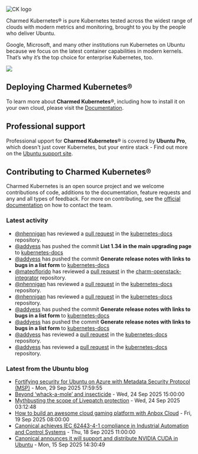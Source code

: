![CK logo](https://assets.ubuntu.com/v1/451d4cf4-Charmed+Kubernetes_RGB_onWhite_2022.svg)

Charmed Kubernetes® is pure Kubernetes tested across the widest range of clouds with modern metrics and monitoring, brought to you by the people who deliver Ubuntu.

Google, Microsoft, and many other institutions run Kubernetes on Ubuntu because we focus on the latest container capabilities in modern kernels. That’s why it’s the top choice for enterprise Kubernetes, too.

![](https://assets.ubuntu.com/v1/843c77b6-juju-at-a-glace.svg)

## Deploying Charmed Kubernetes®

To learn more about **Charmed Kubernetes**®, including how to install it on your own cloud, please visit the [Documentation][docs].

## Professional support

Professional upport for **Charmed Kubernetes**® is covered by **Ubuntu Pro**, which doesn't just cover Kubernetes, but your entire stack - Find out more on the [Ubuntu support site](https://ubuntu.com/support).

## Contributing to Charmed Kubernetes®

Charmed Kubernetes is an open source project and we welcome contributions of code, additions to the documentation, feature requests and any and all types of feedback. For more on contributing, see the [official documentation][get-in-touch] on how to contact the team.

<!-- LINKS -->
[docs]: https://ubuntu.com/kubernetes/docs
[get-in-touch]: https://ubuntu.com/kubernetes/docs/get-in-touch

### Latest activity

<!-- activity starts -->
 - [@nhennigan](https://github.com/nhennigan) has reviewed a [pull request](https://github.com/charmed-kubernetes/kubernetes-docs/pull/901) in the [kubernetes-docs](https://github.com/charmed-kubernetes/kubernetes-docs) repository.
 - [@addyess](https://github.com/addyess) has pushed the commit **List 1.34 in the main upgrading page** to [kubernetes-docs](https://github.com/charmed-kubernetes/kubernetes-docs)
 - [@addyess](https://github.com/addyess) has pushed the commit **Generate release notes with links to bugs in a list form** to [kubernetes-docs](https://github.com/charmed-kubernetes/kubernetes-docs)
 - [@mateoflorido](https://github.com/mateoflorido) has reviewed a [pull request](https://github.com/charmed-kubernetes/charm-openstack-integrator/pull/23) in the [charm-openstack-integrator](https://github.com/charmed-kubernetes/charm-openstack-integrator) repository.
 - [@nhennigan](https://github.com/nhennigan) has reviewed a [pull request](https://github.com/charmed-kubernetes/kubernetes-docs/pull/901) in the [kubernetes-docs](https://github.com/charmed-kubernetes/kubernetes-docs) repository.
 - [@nhennigan](https://github.com/nhennigan) has reviewed a [pull request](https://github.com/charmed-kubernetes/kubernetes-docs/pull/901) in the [kubernetes-docs](https://github.com/charmed-kubernetes/kubernetes-docs) repository.
 - [@addyess](https://github.com/addyess) has pushed the commit **Generate release notes with links to bugs in a list form** to [kubernetes-docs](https://github.com/charmed-kubernetes/kubernetes-docs)
 - [@addyess](https://github.com/addyess) has pushed the commit **Generate release notes with links to bugs in a list form** to [kubernetes-docs](https://github.com/charmed-kubernetes/kubernetes-docs)
 - [@addyess](https://github.com/addyess) has reviewed a [pull request](https://github.com/charmed-kubernetes/kubernetes-docs/pull/901) in the [kubernetes-docs](https://github.com/charmed-kubernetes/kubernetes-docs) repository.
 - [@addyess](https://github.com/addyess) has reviewed a [pull request](https://github.com/charmed-kubernetes/kubernetes-docs/pull/901) in the [kubernetes-docs](https://github.com/charmed-kubernetes/kubernetes-docs) repository.
<!-- activity ends -->

<!-- roadmap starts -->

<!-- roadmap ends -->

### Latest from the Ubuntu blog

<!-- blog starts -->
* [Fortifying security for Ubuntu on Azure with Metadata Security Protocol (MSP)](https://ubuntu.com//blog/fortifying-security-ubuntu-azure-metadata-security-protocol-msp) - Mon, 29 Sep 2025 17:59:55 
* [Beyond ‘whack-a-mole’ and insecticide](https://ubuntu.com//blog/beyond-whack-a-mole-and-insecticide) - Wed, 24 Sep 2025 15:00:00 
* [Mythbusting the scope of Livepatch protection](https://ubuntu.com//blog/mythbusting-the-scope-of-livepatch-protection) - Wed, 24 Sep 2025 03:12:48 
* [How to build an awesome cloud gaming platform with Anbox Cloud](https://ubuntu.com//blog/how-to-build-an-awesome-cloud-gaming-platform-with-anbox-cloud) - Fri, 19 Sep 2025 08:00:00 
* [Canonical achieves IEC 62443-4-1 compliance in Industrial Automation and Control Systems](https://ubuntu.com//blog/canonical-iec-62443-4-1) - Thu, 18 Sep 2025 11:00:00 
* [Canonical announces it will support and distribute NVIDIA CUDA in Ubuntu](https://ubuntu.com//blog/canonical-announces-it-will-support-and-distribute-nvidia-cuda-in-ubuntu) - Mon, 15 Sep 2025 14:30:49 
<!-- blog ends -->
